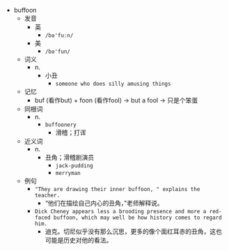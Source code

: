 - buffoon
  - 发音
    - 英
      - `/bə'fuːn/`
    - 美
      - `/bə'fun/`
  - 词义
    - n.
      - 小丑
        - `someone who does silly amusing things`
  - 记忆
    - buf (看作but) + foon (看作fool) → but a fool → 只是个笨蛋
  - 同根词
    - n.
      - `buffoonery`
        - 滑稽；打诨
  - 近义词
    - n.
      - 丑角；滑稽剧演员
        - `jack-pudding`
        - `merryman`
  - 例句
    - `"They are drawing their inner buffoon, " explains the teacher.`
      - “他们在描绘自己内心的丑角，”老师解释说。
    - `Dick Cheney appears less a brooding presence and more a red-faced buffoon, which may well be how history comes to regard him.`
      - 迪克。切尼似乎没有那么沉思，更多的像个面红耳赤的丑角，这也可能是历史对他的看法。


